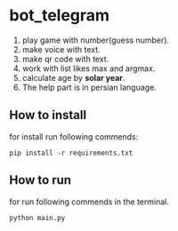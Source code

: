 # bot_telegram
1. play game with number(guess number).
2. make voice with text.
3. make qr code with text.
4. work with list likes max and argmax.
5. calculate age by **solar year**.
6. The help part is in persian language.
## How to install
for install run following commends:
```
pip install -r requirements.txt
```
## How to run
for run following commends in the terminal.
```
python main.py
```